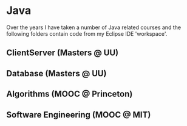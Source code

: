 # Java
Over the years I have taken a number of Java related courses and the following folders contain code from my Eclipse IDE 'workspace'. 
## ClientServer (Masters @ UU)
## Database (Masters @ UU)
## Algorithms (MOOC @ Princeton)
## Software Engineering (MOOC @ MIT)

